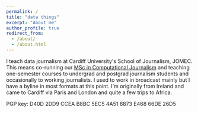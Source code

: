 ```yaml
---
permalink: /
title: "data things"
excerpt: "About me"
author_profile: true
redirect_from:
  - /about/
  - /about.html
---
```


I teach data journalism at Cardiff University's School of Journalism, JOMEC. This means co-running our [MSc in Computational Journalism](https://www.cardiff.ac.uk/study/postgraduate/taught/courses/course/computational-and-data-journalism-msc) and teaching one-semester courses to undergrad and postgrad journalism students and occasionally to working journalists. I used to work in broadcast mainly but I have a byline in most formats at this point. I'm originally from Ireland and came to Cardiff via Paris and London and quite a few trips to Africa.

PGP key: D40D 2DD9 CCEA B8BC 5EC5 4A51 8873 E468 66DE 26D5
